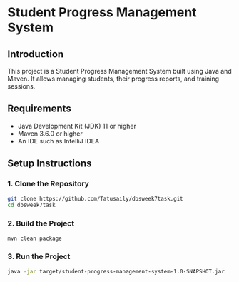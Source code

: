 # Student Progress Management System

## Introduction

This project is a Student Progress Management System built using Java and Maven. It allows managing students, their progress reports, and training sessions.

## Requirements

- Java Development Kit (JDK) 11 or higher
- Maven 3.6.0 or higher
- An IDE such as IntelliJ IDEA

## Setup Instructions

### 1. Clone the Repository

```sh
git clone https://github.com/Tatusaily/dbsweek7task.git
cd dbsweek7task
```

### 2. Build the Project

```sh
mvn clean package
```

### 3. Run the Project

```sh
java -jar target/student-progress-management-system-1.0-SNAPSHOT.jar
```

